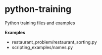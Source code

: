 python-training
===============

Python training files and examples

**Examples**
- restaurant_problem/restaurant_sorting.py
- scripting_examples/names.py
